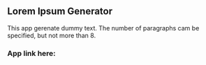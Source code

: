 ## Lorem Ipsum Generator

This app gerenate dummy text. The number of paragraphs cam be specified, but not more than 8.

### App link here:
